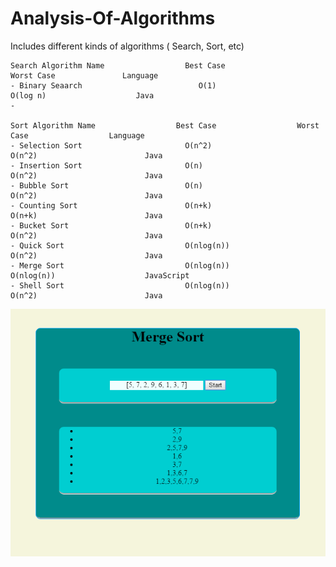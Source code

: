 # Analysis-Of-Algorithms
Includes different kinds of algorithms ( Search, Sort, etc)

	Search Algorithm Name                  Best Case                  Worst Case               Language 
	- Binary Seaarch                          O(1)                     O(log n)                    Java
	- 
	
	Sort Algorithm Name                  Best Case                  Worst Case                  Language 
	- Selection Sort                       O(n^2)                     O(n^2)                        Java
	- Insertion Sort                       O(n)                       O(n^2)                        Java
	- Bubble Sort                          O(n)                       O(n^2)                        Java
	- Counting Sort                        O(n+k)                     O(n+k)                        Java
	- Bucket Sort                          O(n+k)                     O(n^2)                        Java 
	- Quick Sort                           O(nlog(n))                 O(n^2)                        Java 
	- Merge Sort                           O(nlog(n))                 O(nlog(n))                    JavaScript 
	- Shell Sort                           O(nlog(n))                 O(n^2)                        Java
	
![](https://raw.githubusercontent.com/albayraktaroglu/Analysis-Of-Algorithms/master/Merge%20Sort/result/Merge%20Sort.PNG)
